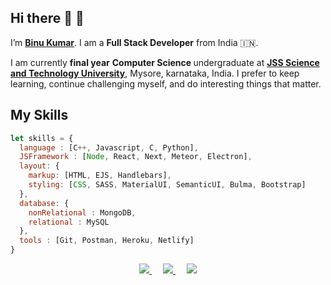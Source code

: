 ## Hi there 👋 :pray: 
I’m <b>[Binu Kumar](https://www.binu.live)</b>. I am a <b>Full Stack Developer</b> from India :india:.

I am currently <b>final year</b> <b>Computer Science </b> undergraduate at <b>[JSS Science and Technology University](https://jssstuniv.in/)</b>,
Mysore, karnataka, India. I prefer to keep learning, continue challenging myself, and do interesting things that
matter.

## My Skills
```js
let skills = {
  language : [C++, Javascript, C, Python],
  JSFramework : [Node, React, Next, Meteor, Electron],
  layout: {
    markup: [HTML, EJS, Handlebars],
    styling: [CSS, SASS, MaterialUI, SemanticUI, Bulma, Bootstrap]
  },
  database: {
    nonRelational : MongoDB,
    relational : MySQL
  },
  tools : [Git, Postman, Heroku, Netlify]
}
```

<p align="center">
    <a href="https://www.binu.live" alt="portfolio">
        <img src="https://img.shields.io/badge/Portfolio-Binu42-brightgreen.svg" />
    </a>&emsp;
    <a href="https://www.linkedin.com/in/binu-kumar-5a7038146/" alt="LinkedIn">
        <img src="https://img.shields.io/badge/-BinuKumar-blue?style=social&logo=Linkedin&logoColor=blue" />
    </a>&emsp;
    <a href="mailto:kbinu42@gmail.com" alt="LinkedIn">
        <img src="https://img.shields.io/badge/-GMail-c14438?style=social&logo=Gmail&logoColor=red" />
    </a>
</p>
